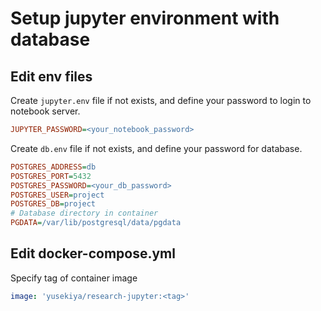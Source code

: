 # Setup jupyter environment with database

## Edit env files

Create `jupyter.env` file if not exists, and define your password to login to notebook server.

``` ini
JUPYTER_PASSWORD=<your_notebook_password>
```

Create `db.env` file if not exists, and define your password for database.

``` ini
POSTGRES_ADDRESS=db
POSTGRES_PORT=5432
POSTGRES_PASSWORD=<your_db_password>
POSTGRES_USER=project
POSTGRES_DB=project
# Database directory in container
PGDATA=/var/lib/postgresql/data/pgdata
```

## Edit docker-compose.yml

Specify tag of container image

```yaml
image: 'yusekiya/research-jupyter:<tag>'
```
